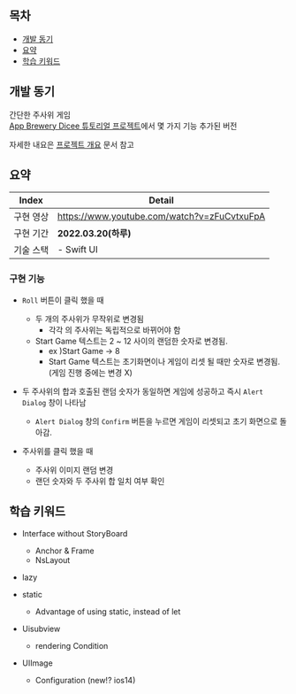 ## 목차
- [개발 동기](#개발-동기)
- [요약](#요약)
- [학습 키워드](#학습-키워드)


## 개발 동기
간단한 주사위 게임  
<a href ="https://github.com/appbrewery/Dicee-iOS13"> App Brewery Dicee 튜토리얼 프로젝트</a>에서 몇 가지 기능 추가된 버전

자세한 내요은 
<a href ="https://confirmed-baritone-e12.notion.site/Dicee-Project-5f2b8d49329a4298b81500adbc97b1a7"> 프로젝트 개요</a> 문서 참고


## 요약

| Index          | Detail                       |
|----------------|------------------------------|
| 구현 영상          | https://www.youtube.com/watch?v=zFuCvtxuFpA |
| 구현 기간          | **2022.03.20(하루)**           |
| 기술 스택          | - Swift UI                   |


### 구현 기능
- `Roll` 버튼이 클릭 했을 때
    - 두 개의 주사위가 무작위로 변경됨
        - 각각 의 주사위는 독립적으로 바뀌어야 함
    - Start Game 텍스트는 2 ~ 12 사이의 랜덤한 숫자로 변경됨.
        - ex )Start Game → 8
        - Start Game 텍스트는 초기화면이나 게임이 리셋 될 때만 숫자로 변경됨. (게임 진행 중에는 변경 X)
    

- 두 주사위의 합과 호출된 랜덤 숫자가 동일하면 게임에 성공하고 즉시  `Alert Dialog` 창이 나타남
    - `Alert Dialog` 창의 `Confirm` 버튼을 누르면 게임이 리셋되고 초기 화면으로 돌아감.


- 주사위를 클릭 했을 때
    - 주사위 이미지 랜덤  변경
    - 랜던 숫자와 두 주사위 합 일치 여부 확인 


## 학습 키워드
- Interface without StoryBoard
  - Anchor & Frame
  - NsLayout

- lazy 
- static
  - Advantage of using static, instead of let 
- Uisubview
  - rendering Condition

- UIImage
  - Configuration (new!? ios14)
